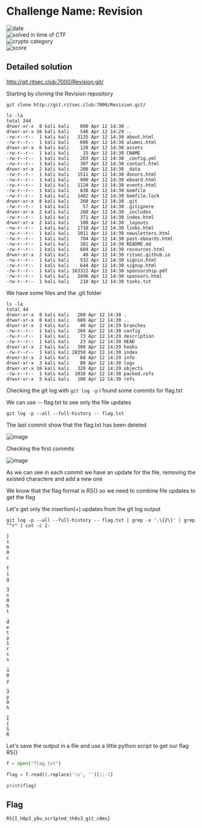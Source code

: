 # Challenge Name: Revision




![date](https://img.shields.io/badge/date-12.04.2021-brightgreen.svg)  
![solved in time of CTF](https://img.shields.io/badge/solved-in%20time%20of%20CTF-brightgreen.svg)   
![crypto category](https://img.shields.io/badge/category-Misc-blueviolet.svg)   
![score](https://img.shields.io/badge/score-200-blue.svg)




## Detailed solution

http://git.ritsec.club:7000/Revision.git/ 

Starting by cloning the Revision repository

```
git clone http://git.ritsec.club:7000/Revision.git/
``` 
```
ls -la
total 244
drwxr-xr-x  8 kali kali    600 Apr 12 14:30 .
drwxr-xr-x 16 kali kali    540 Apr 12 14:29 ..
-rw-r--r--  1 kali kali   3135 Apr 12 14:30 about.html
-rw-r--r--  1 kali kali    606 Apr 12 14:30 alumni.html
drwxr-xr-x  6 kali kali    120 Apr 12 14:30 assets
-rw-r--r--  1 kali kali     15 Apr 12 14:30 CNAME
-rw-r--r--  1 kali kali    203 Apr 12 14:30 _config.yml
-rw-r--r--  1 kali kali    307 Apr 12 14:30 contact.html
drwxr-xr-x  2 kali kali    200 Apr 12 14:30 _data
-rw-r--r--  1 kali kali   1511 Apr 12 14:30 donors.html
-rw-r--r--  1 kali kali    900 Apr 12 14:30 eboard.html
-rw-r--r--  1 kali kali   1124 Apr 12 14:30 events.html
-rw-r--r--  1 kali kali    838 Apr 12 14:30 Gemfile
-rw-r--r--  1 kali kali   1482 Apr 12 14:30 Gemfile.lock
drwxr-xr-x  8 kali kali    260 Apr 12 14:30 .git
-rw-r--r--  1 kali kali     57 Apr 12 14:30 .gitignore
drwxr-xr-x  2 kali kali    260 Apr 12 14:30 _includes
-rw-r--r--  1 kali kali    371 Apr 12 14:30 index.html
drwxr-xr-x  2 kali kali    100 Apr 12 14:30 _layouts
-rw-r--r--  1 kali kali   1718 Apr 12 14:30 links.html
-rw-r--r--  1 kali kali   1011 Apr 12 14:30 newsletters.html
-rw-r--r--  1 kali kali    704 Apr 12 14:30 past-eboards.html
-rw-r--r--  1 kali kali    381 Apr 12 14:30 README.md
-rw-r--r--  1 kali kali    604 Apr 12 14:30 resources.html
drwxr-xr-x  2 kali kali     40 Apr 12 14:30 ritsec.github.io
-rw-r--r--  1 kali kali    532 Apr 12 14:30 signin.html
-rw-r--r--  1 kali kali    644 Apr 12 14:30 signup.html
-rw-r--r--  1 kali kali 163322 Apr 12 14:30 sponsorship.pdf
-rw-r--r--  1 kali kali   2496 Apr 12 14:30 sponsors.html
-rw-r--r--  1 kali kali    210 Apr 12 14:30 tasks.txt
``` 

We have some files and the .git folder  

```
ls -la
total 44
drwxr-xr-x  8 kali kali   260 Apr 12 14:30 .
drwxr-xr-x  8 kali kali   600 Apr 12 14:30 ..
drwxr-xr-x  2 kali kali    40 Apr 12 14:29 branches
-rw-r--r--  1 kali kali   266 Apr 12 14:30 config
-rw-r--r--  1 kali kali    73 Apr 12 14:29 description
-rw-r--r--  1 kali kali    23 Apr 12 14:30 HEAD
drwxr-xr-x  2 kali kali   300 Apr 12 14:29 hooks
-rw-r--r--  1 kali kali 28350 Apr 12 14:30 index
drwxr-xr-x  2 kali kali    60 Apr 12 14:29 info
drwxr-xr-x  3 kali kali    80 Apr 12 14:30 logs
drwxr-xr-x 16 kali kali   320 Apr 12 14:29 objects
-rw-r--r--  1 kali kali  1038 Apr 12 14:30 packed-refs
drwxr-xr-x  5 kali kali   100 Apr 12 14:30 refs
```
Checking the git log with ```git log -p``` i found some commits for flag.txt 

We can use -- flag.txt to see only the file updates 

```
git log -p --all --full-history -- flag.txt  
```

The last commit show that the flag.txt has been deleted 

![image](https://user-images.githubusercontent.com/72421091/114414786-adec1380-9b9e-11eb-85f4-f1cfb8468f1a.png)

Checking the first commits 

![image](https://user-images.githubusercontent.com/72421091/114415014-d83dd100-9b9e-11eb-93a1-5e11fcedcf5a.png)

As we can see in each commit we have an update for the file, removing the existed charactere and add a new one 

We know that the flag format is RS{} so we need to combine file updates to get the flag 

Let's get only the insertion(+) updates from the git log output  
  
```
git log -p --all --full-history -- flag.txt | grep -x '.\{2\}' | grep "^+" | cut -c 2-
```  

```
}
s
m
0
c
_
t
i
g
_
3
s
0
h
t
_
d
e
t
p
1
r
c
s
_
u
0
y
_
3
p
0
h
_
I
{
S
R
```  

Let's save the output in a file and use a little python script to get our flag RS{}  

```python
f = open("flag.txt")

flag = f.read().replace('\n', '')[::-1]

print(flag)
```



## Flag

```
RS{I_h0p3_y0u_scr1pted_th0s3_git_c0ms}
```
